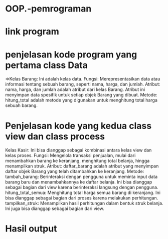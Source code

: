 # OOP.-pemrograman

# link program #


# penjelasan kode program yang pertama class Data #
=>Kelas Barang:
Ini adalah kelas data.
Fungsi: Merepresentasikan data atau informasi tentang sebuah barang, seperti nama, harga, dan jumlah.
Atribut: nama, harga, dan jumlah adalah atribut dari kelas Barang. Atribut ini menyimpan data spesifik untuk setiap objek Barang yang dibuat.
Metode: hitung_total adalah metode yang digunakan untuk menghitung total harga sebuah barang.

# Penjelasan kode yang kedua class view dan class process #
Kelas Kasir:
Ini bisa dianggap sebagai kombinasi antara kelas view dan kelas proses.
Fungsi: Mengelola transaksi penjualan, mulai dari menambahkan barang ke keranjang, menghitung total belanja, hingga menampilkan struk.
Atribut: daftar_barang adalah atribut yang menyimpan daftar objek Barang yang telah ditambahkan ke keranjang.
Metode:
tambah_barang: Berinteraksi dengan pengguna untuk meminta input data barang baru dan menambahkannya ke daftar belanja. Ini bisa dianggap sebagai bagian dari view karena berinteraksi langsung dengan pengguna.
hitung_total_semua: Menghitung total harga semua barang di keranjang. Ini bisa dianggap sebagai bagian dari proses karena melakukan perhitungan.
tampilkan_struk: Menampilkan hasil perhitungan dalam bentuk struk belanja. Ini juga bisa dianggap sebagai bagian dari view.

# Hasil output #
